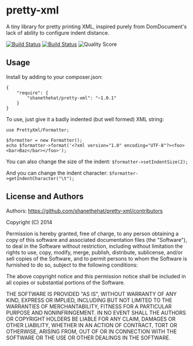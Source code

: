 # pretty-xml

A tiny library for pretty printing XML, inspired purely from DomDocument's lack of ability to configure indent distance.

[![Build Status](https://travis-ci.org/shanethehat/pretty-xml.png?branch=master)](https://travis-ci.org/shanethehat/pretty-xml)
[![Build Status](https://scrutinizer-ci.com/g/shanethehat/pretty-xml/badges/build.png?b=master)](https://scrutinizer-ci.com/g/shanethehat/pretty-xml/build-status/master)
![Quality Score](https://scrutinizer-ci.com/g/shanethehat/pretty-xml/badges/quality-score.png?b=master)

## Usage

Install by adding to your composer.json:

```
{
    "require": {
        "shanethehat/pretty-xml": "~1.0.1"
    }
}
```

To use, just give it a badly indented (but well formed) XML string:

```
use PrettyXml/Formatter;

$formatter = new Formatter();
echo $formatter->format('<?xml version="1.0" encoding="UTF-8"?><foo><bar>Baz</bar></foo>');
```

You can also change the size of the indent: ```$formatter->setIndentSize(2);```

And you can change the indent character: ```$formatter->getIndentCharacter("\t");```

## License and Authors

Authors: <https://github.com/shanethehat/pretty-xml/contributors>

Copyright (C) 2014

Permission is hereby granted, free of charge, to any person obtaining a copy of
this software and associated documentation files (the "Software"), to deal in
the Software without restriction, including without limitation the rights to
use, copy, modify, merge, publish, distribute, sublicense, and/or sell copies
of the Software, and to permit persons to whom the Software is furnished to do
so, subject to the following conditions:

The above copyright notice and this permission notice shall be included in all
copies or substantial portions of the Software.

THE SOFTWARE IS PROVIDED "AS IS", WITHOUT WARRANTY OF ANY KIND, EXPRESS OR
IMPLIED, INCLUDING BUT NOT LIMITED TO THE WARRANTIES OF MERCHANTABILITY,
FITNESS FOR A PARTICULAR PURPOSE AND NONINFRINGEMENT. IN NO EVENT SHALL THE
AUTHORS OR COPYRIGHT HOLDERS BE LIABLE FOR ANY CLAIM, DAMAGES OR OTHER
LIABILITY, WHETHER IN AN ACTION OF CONTRACT, TORT OR OTHERWISE, ARISING FROM,
OUT OF OR IN CONNECTION WITH THE SOFTWARE OR THE USE OR OTHER DEALINGS IN THE
SOFTWARE.
